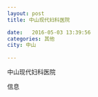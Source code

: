 ```yaml
--- 
layout: post 
title: 中山现代妇科医院

date:   2016-05-03 13:39:56 
categories: 其他  
city: 中山
  
--- 
```

   
中山现代妇科医院

信息

